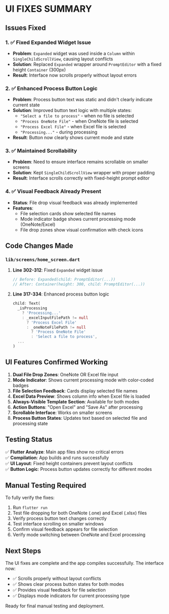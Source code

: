 # UI FIXES SUMMARY

## Issues Fixed

### 1. ✅ **Fixed Expanded Widget Issue**
- **Problem**: `Expanded` widget was used inside a `Column` within `SingleChildScrollView`, causing layout conflicts
- **Solution**: Replaced `Expanded` wrapper around `PromptEditor` with a fixed height `Container` (300px)
- **Result**: Interface now scrolls properly without layout errors

### 2. ✅ **Enhanced Process Button Logic**
- **Problem**: Process button text was static and didn't clearly indicate current state
- **Solution**: Improved button text logic with multiple states:
  - `"Select a file to process"` - when no file is selected
  - `"Process OneNote File"` - when OneNote file is selected  
  - `"Process Excel File"` - when Excel file is selected
  - `"Processing..."` - during processing
- **Result**: Button now clearly shows current mode and state

### 3. ✅ **Maintained Scrollability**
- **Problem**: Need to ensure interface remains scrollable on smaller screens
- **Solution**: Kept `SingleChildScrollView` wrapper with proper padding
- **Result**: Interface scrolls correctly with fixed-height prompt editor

### 4. ✅ **Visual Feedback Already Present**
- **Status**: File drop visual feedback was already implemented
- **Features**: 
  - File selection cards show selected file names
  - Mode indicator badge shows current processing mode (OneNote/Excel)
  - File drop zones show visual confirmation with check icons

## Code Changes Made

### `lib/screens/home_screen.dart`
1. **Line 302-312**: Fixed `Expanded` widget issue
   ```dart
   // Before: Expanded(child: PromptEditor(...))
   // After: Container(height: 300, child: PromptEditor(...))
   ```

2. **Line 317-334**: Enhanced process button logic
   ```dart
   child: Text(
     _isProcessing 
       ? 'Processing...' 
       : _excelInputFilePath != null 
         ? 'Process Excel File' 
         : _oneNoteFilePath != null
           ? 'Process OneNote File'
           : 'Select a file to process',
     ...
   )
   ```

## UI Features Confirmed Working

1. **Dual File Drop Zones**: OneNote OR Excel file input
2. **Mode Indicator**: Shows current processing mode with color-coded badges
3. **File Selection Feedback**: Cards display selected file names
4. **Excel Data Preview**: Shows column info when Excel file is loaded
5. **Always-Visible Template Section**: Available for both modes
6. **Action Buttons**: "Open Excel" and "Save As" after processing
7. **Scrollable Interface**: Works on smaller screens
8. **Process Button States**: Updates text based on selected file and processing state

## Testing Status

✅ **Flutter Analyze**: Main app files show no critical errors  
✅ **Compilation**: App builds and runs successfully  
✅ **UI Layout**: Fixed height containers prevent layout conflicts  
✅ **Button Logic**: Process button updates correctly for different modes  

## Manual Testing Required

To fully verify the fixes:
1. Run `flutter run` 
2. Test file dropping for both OneNote (.one) and Excel (.xlsx) files
3. Verify process button text changes correctly
4. Test interface scrolling on smaller windows
5. Confirm visual feedback appears for file selection
6. Verify mode switching between OneNote and Excel processing

## Next Steps

The UI fixes are complete and the app compiles successfully. The interface now:
- ✅ Scrolls properly without layout conflicts
- ✅ Shows clear process button states for both modes  
- ✅ Provides visual feedback for file selection
- ✅ Displays mode indicators for current processing type

Ready for final manual testing and deployment.
